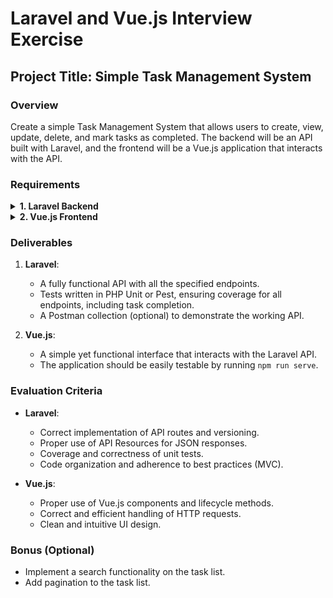 # Laravel and Vue.js Interview Exercise

## Project Title: Simple Task Management System

### Overview
Create a simple Task Management System that allows users to create, view, update, delete, and mark tasks as completed. The backend will be an API built with Laravel, and the frontend will be a Vue.js application that interacts with the API.

### Requirements

<details>
<summary><strong>1. Laravel Backend</strong></summary>

#### Task Entity
A task should have the following attributes:

- **id**: (auto-incremented)
- **title**: (string, required)
- **description**: (text, optional)
- **is_completed**: (boolean, default: false)
- **created_at**: (timestamp)
- **updated_at**: (timestamp)

#### API Endpoints
- **GET** `/api/v1/tasks`: Retrieve a list of all tasks.
- **GET** `/api/v1/tasks/{id}`: Retrieve a specific task by ID.
- **POST** `/api/v1/tasks`: Create a new task.
- **PUT** `/api/v1/tasks/{id}`: Update an existing task by ID.
- **PATCH** `/api/v1/tasks/{id}/complete`: Mark a task as completed.
- **DELETE** `/api/v1/tasks/{id}`: Delete a task by ID.

#### API Resources
- Use Laravel's API Resources to format the JSON response for tasks.

#### API Versioning
- Implement API versioning, prefixing all routes with `/v1/`.

#### Testing
- Write PHP Unit or Pest tests to test the API endpoints, including marking a task as completed (TDD approach).

</details>

<details>
<summary><strong>2. Vue.js Frontend</strong></summary>

#### Task Management Interface
- **Task List**: Display a list of tasks fetched from the API.
- **Task Details**: View detailed information of a task.
- **Create Task Form**: A form to create a new task.
- **Edit Task Form**: A form to update an existing task.
- **Mark Task as Completed**: Provide a way to mark a task as completed.
- **Delete Task**: Ability to delete a task.

#### HTTP Requests
- Use Axios (or Fetch API) to send HTTP requests to the Laravel API.
- Display loading indicators and handle errors gracefully.

#### UI/UX
- Keep the UI simple, with a clear separation of the list, create, edit, view, and complete sections.
- Use Bootstrap or any TailwindCSS framework for basic styling.

</details>

### Deliverables

1. **Laravel**:
   - A fully functional API with all the specified endpoints.
   - Tests written in PHP Unit or Pest, ensuring coverage for all endpoints, including task completion.
   - A Postman collection (optional) to demonstrate the working API.

2. **Vue.js**:
   - A simple yet functional interface that interacts with the Laravel API.
   - The application should be easily testable by running `npm run serve`.

### Evaluation Criteria

- **Laravel**:
  - Correct implementation of API routes and versioning.
  - Proper use of API Resources for JSON responses.
  - Coverage and correctness of unit tests.
  - Code organization and adherence to best practices (MVC).

- **Vue.js**:
  - Proper use of Vue.js components and lifecycle methods.
  - Correct and efficient handling of HTTP requests.
  - Clean and intuitive UI design.

### Bonus (Optional)

- Implement a search functionality on the task list.
- Add pagination to the task list.
